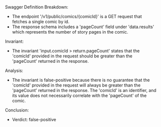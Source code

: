 Swagger Definition Breakdown:
- The endpoint '/v1/public/comics/{comicId}' is a GET request that fetches a single comic by id.
- The response schema includes a 'pageCount' field under 'data.results' which represents the number of story pages in the comic.

Invariant:
- The invariant 'input.comicId > return.pageCount' states that the 'comicId' provided in the request should be greater than the 'pageCount' returned in the response.

Analysis:
- The invariant is false-positive because there is no guarantee that the 'comicId' provided in the request will always be greater than the 'pageCount' returned in the response. The 'comicId' is an identifier, and its value does not necessarily correlate with the 'pageCount' of the comic.

Conclusion:
- Verdict: false-positive

